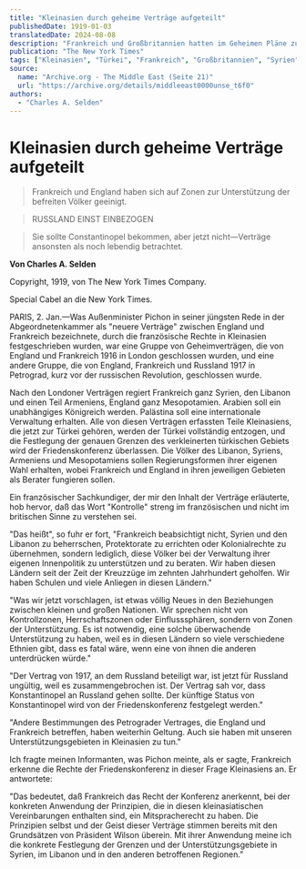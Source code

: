 ```yaml
---
title: "Kleinasien durch geheime Verträge aufgeteilt"
publishedDate: 1919-01-03
translatedDate: 2024-08-08
description: "Frankreich und Großbritannien hatten im Geheimen Pläne zur Aufteilung Kleinasiens nach dem Krieg geschmiedet. Syrien, Libanon und Teile Armeniens fielen unter französischen Einfluss, während Mesopotamien unter britische Kontrolle geriet. Beide Länder betonten, lediglich unterstützen und beraten zu wollen, jedoch keine Kolonien zu errichten. Russland, zuvor ebenfalls beteiligt, war aufgrund der Revolution ausgeschieden. Die endgültigen Grenzen und Verwaltungsstrukturen sollten auf einer Friedenskonferenz festgelegt werden. Die Franzosen betonten die Übereinstimmung ihrer Pläne mit Wilsons Selbstbestimmungsgedanken."
publication: "The New York Times"
tags: ["Kleinasien", "Türkei", "Frankreich", "Großbritannien", "Syrien", "Libanon", "Armenien", "Mesopotamien", "Russland", "ErsterWeltkrieg", "Geheimverträge", "Kolonialismus", "NaherOsten", "Geopolitik", "WilsonPrinzipien", "Friedenskonferenz"]
source:
  name: "Archive.org - The Middle East (Seite 21)"
  url: "https://archive.org/details/middleeast0000unse_t6f0"
authors: 
  - "Charles A. Selden"
---
```


# Kleinasien durch geheime Verträge aufgeteilt

> Frankreich und England haben sich auf Zonen zur Unterstützung der befreiten Völker geeinigt.

> RUSSLAND EINST EINBEZOGEN

> Sie sollte Constantinopel bekommen, aber jetzt nicht—Verträge ansonsten als noch lebendig betrachtet.

**Von Charles A. Selden**

Copyright, 1919, von The New York Times Company.

Special Cabel an die New York Times.

PARIS, 2. Jan.—Was Außenminister Pichon in seiner jüngsten Rede in der Abgeordnetenkammer als "neuere Verträge" zwischen England und Frankreich bezeichnete, durch die französische Rechte in Kleinasien festgeschrieben wurden, war eine Gruppe von Geheimverträgen, die von England und Frankreich 1916 in London geschlossen wurden, und eine andere Gruppe, die von England, Frankreich und Russland 1917 in Petrograd, kurz vor der russischen Revolution, geschlossen wurde.

Nach den Londoner Verträgen regiert Frankreich ganz Syrien, den Libanon und einen Teil Armeniens, England ganz Mesopotamien. Arabien soll ein unabhängiges Königreich werden. Palästina soll eine internationale Verwaltung erhalten. Alle von diesen Verträgen erfassten Teile Kleinasiens, die jetzt zur Türkei gehören, werden der Türkei vollständig entzogen, und die Festlegung der genauen Grenzen des verkleinerten türkischen Gebiets wird der Friedenskonferenz überlassen. Die Völker des Libanon, Syriens, Armeniens und Mesopotamiens sollen Regierungsformen ihrer eigenen Wahl erhalten, wobei Frankreich und England in ihren jeweiligen Gebieten als Berater fungieren sollen.

Ein französischer Sachkundiger, der mir den Inhalt der Verträge erläuterte, hob hervor, daß das Wort "Kontrolle" streng im französischen und nicht im britischen Sinne zu verstehen sei.

"Das heißt", so fuhr er fort, "Frankreich beabsichtigt nicht, Syrien und den Libanon zu beherrschen, Protektorate zu errichten oder Kolonialrechte zu übernehmen, sondern lediglich, diese Völker bei der Verwaltung ihrer eigenen Innenpolitik zu unterstützen und zu beraten. Wir haben diesen Ländern seit der Zeit der Kreuzzüge im zehnten Jahrhundert geholfen. Wir haben Schulen und viele Anliegen in diesen Ländern."

"Was wir jetzt vorschlagen, ist etwas völlig Neues in den Beziehungen zwischen kleinen und großen Nationen. Wir sprechen nicht von Kontrollzonen, Herrschaftszonen oder Einflusssphären, sondern von Zonen der Unterstützung. Es ist notwendig, eine solche überwachende Unterstützung zu haben, weil es in diesen Ländern so viele verschiedene Ethnien gibt, dass es fatal wäre, wenn eine von ihnen die anderen unterdrücken würde."

"Der Vertrag von 1917, an dem Russland beteiligt war, ist jetzt für Russland ungültig, weil es zusammengebrochen ist. Der Vertrag sah vor, dass Konstantinopel an Russland gehen sollte. Der künftige Status von Konstantinopel wird von der Friedenskonferenz festgelegt werden."

"Andere Bestimmungen des Petrograder Vertrages, die England und Frankreich betreffen, haben weiterhin Geltung. Auch sie haben mit unseren Unterstützungsgebieten in Kleinasien zu tun."

Ich fragte meinen Informanten, was Pichon meinte, als er sagte, Frankreich erkenne die Rechte der Friedenskonferenz in dieser Frage Kleinasiens an. Er antwortete:

"Das bedeutet, daß Frankreich das Recht der Konferenz anerkennt, bei der konkreten Anwendung der Prinzipien, die in diesen kleinasiatischen Vereinbarungen enthalten sind, ein Mitspracherecht zu haben. Die Prinzipien selbst und der Geist dieser Verträge stimmen bereits mit den Grundsätzen von Präsident Wilson überein. Mit ihrer Anwendung meine ich die konkrete Festlegung der Grenzen und der Unterstützungsgebiete in Syrien, im Libanon und in den anderen betroffenen Regionen."
